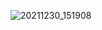 ![20211230_151908](https://user-images.githubusercontent.com/98872937/152678150-0f9f6617-c543-47f3-a609-b0d85c09cd69.jpg)
